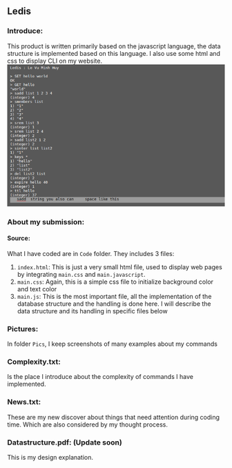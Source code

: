 ## Ledis

### Introduce:
This product is written primarily based on the javascript language, the data structure is implemented based on this language. I also use some html and css to display CLI on my website.
![What it looks like](https://github.com/LeVuMinhHuy/LedisCLI/blob/master/Pics/hello.png)

### About my submission:
#### Source:
What I have coded are in `Code` folder. They includes 3 files:
1. `index.html`:
This is just a very small html file, used to display web pages by integrating `main.css` and `main.javascript`.
2. `main.css`:
Again, this is a simple css file to initialize background color and text color
3. `main.js`:
This is the most important file, all the implementation of the database structure and the handling is done here.
I will describe the data structure and its handling in specific files below

### Pictures:
In folder `Pics`, I keep screenshots of many examples about my commands

### Complexity.txt:
Is the place I introduce about the complexity of commands I have implemented.

### News.txt:
These are my new discover about things that need attention during coding time. Which are also considered by my thought process.

### Datastructure.pdf: (Update soon)
This is my design explanation.